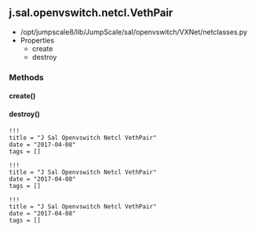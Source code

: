 <!-- toc -->
## j.sal.openvswitch.netcl.VethPair

- /opt/jumpscale8/lib/JumpScale/sal/openvswitch/VXNet/netclasses.py
- Properties
    - create
    - destroy

### Methods

#### create() 

#### destroy() 


```
!!!
title = "J Sal Openvswitch Netcl VethPair"
date = "2017-04-08"
tags = []
```

```
!!!
title = "J Sal Openvswitch Netcl VethPair"
date = "2017-04-08"
tags = []
```

```
!!!
title = "J Sal Openvswitch Netcl VethPair"
date = "2017-04-08"
tags = []
```
